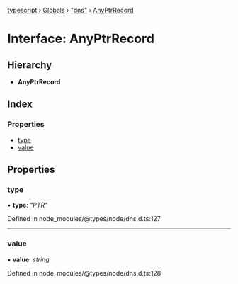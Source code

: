 [typescript](../README.md) › [Globals](../globals.md) › ["dns"](../modules/_dns_.md) › [AnyPtrRecord](_dns_.anyptrrecord.md)

# Interface: AnyPtrRecord

## Hierarchy

* **AnyPtrRecord**

## Index

### Properties

* [type](_dns_.anyptrrecord.md#type)
* [value](_dns_.anyptrrecord.md#value)

## Properties

###  type

• **type**: *"PTR"*

Defined in node_modules/@types/node/dns.d.ts:127

___

###  value

• **value**: *string*

Defined in node_modules/@types/node/dns.d.ts:128
